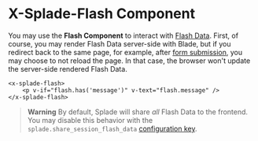 # X-Splade-Flash Component

You may use the **Flash Component** to interact with [Flash Data](https://laravel.com/docs/10.x/session#flash-data). First, of course, you may render Flash Data server-side with Blade, but if you redirect back to the same page, for example, after [form submission](/x-form.md), you may choose to not reload the page. In that case, the browser won't update the server-side rendered Flash Data.

```blade
<x-splade-flash>
    <p v-if="flash.has('message')" v-text="flash.message" />
</x-splade-flash>
```

> **Warning**
> By default, Splade will share *all* Flash Data to the frontend. You may disable this behavior with the `splade.share_session_flash_data` [configuration key](/customization.md).
